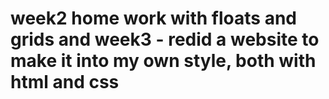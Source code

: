 #   week2 home work with floats and grids and week3 - redid a website to make it into my own style, both with html and css 
